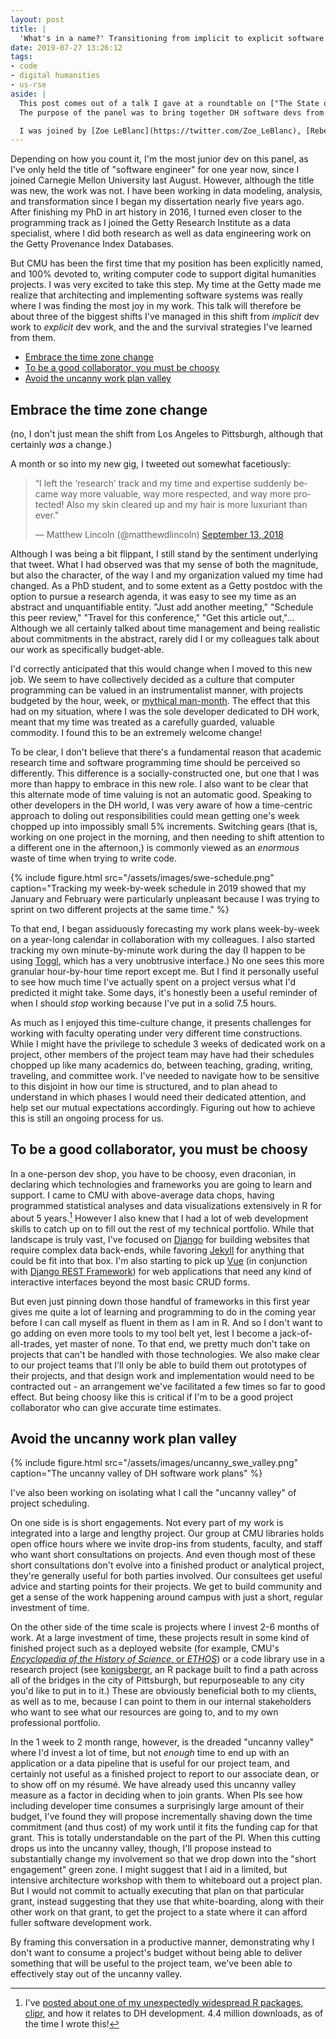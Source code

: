 ```yaml
---
layout: post
title: |
  'What's in a name?' Transitioning from implicit to explicit software dev
date: 2019-07-27 13:26:12
tags:
- code
- digital humanities
- us-rse
aside: |
  This post comes out of a talk I gave at a roundtable on ["The State of Digital Humanities Software Development"](https://www.conftool.org/ach2019/index.php?page=browseSessions&form_session=139&presentations=show) at the ACH conference in Pittsburgh on July 26th, 2019.
  The purpose of the panel was to bring together DH software devs from different contexts and at different points in their careers in order to discuss key challenges and questions about how we practice software development and data science support in the digital humanities.

  I was joined by [Zoe LeBlanc](https://twitter.com/Zoe_LeBlanc), [Rebecca Sutton Koeser](https://twitter.com/suttonkoeser) ([read her talk](https://rlskoeser.github.io/2019/07/26/best-practices/)), and [Jamie Folsom](https://twitter.com/jamiefolsom), and we had a wonderful audience [live-tweeting the panel.](https://twitter.com/search?q=%23ACH2019%20%23SI5&src=typd)
---
```


Depending on how you count it, I'm the most junior dev on this panel, as I've only held the title of "software engineer" for one year now, since I joined Carnegie Mellon University last August.
However, although the title was new, the work was not. I have been working in data modeling, analysis, and transformation since I began my dissertation nearly five years ago.
After finishing my PhD in art history in 2016, I turned even closer to the programming track as I joined the Getty Research Institute as a data specialist, where I did both research as well as data engineering work on the Getty Provenance Index Databases.

But CMU has been the first time that my position has been explicitly named, and 100% devoted to, writing computer code to support digital humanities projects.
I was very excited to take this step.
My time at the Getty made me realize that architecting and implementing software systems was really where I was finding the most joy in my work.
This talk will therefore be about three of the biggest shifts I've managed in this shift from _implicit_ dev work to _explicit_ dev work, and the and the survival strategies I've learned from them.

- [Embrace the time zone change](#embrace-the-time-zone-change)
- [To be a good collaborator, you must be choosy](#to-be-a-good-collaborator-you-must-be-choosy)
- [Avoid the uncanny work plan valley](#avoid-the-uncanny-work-plan-valley)

## Embrace the time zone change

(no, I don't just mean the shift from Los Angeles to Pittsburgh, although that certainly _was_ a change.)

A month or so into my new gig, I tweeted out somewhat facetiously:

<blockquote class="twitter-tweet" data-conversation="none" data-cards="hidden" data-partner="tweetdeck"><p lang="en" dir="ltr">“I left the ‘research’ track and my time and expertise suddenly became way more valuable, way more respected, and way more protected! Also my skin cleared up and my hair is more luxuriant than ever.&quot;</p>&mdash; Matthew Lincoln (@matthewdlincoln) <a href="https://twitter.com/matthewdlincoln/status/1040236699438252033?ref_src=twsrc%5Etfw">September 13, 2018</a></blockquote>
<script async src="https://platform.twitter.com/widgets.js" charset="utf-8"></script>

Although I was being a bit flippant, I still stand by the sentiment underlying that tweet.
What I had observed was that my sense of both the magnitude, but also the character, of the way I and my organization valued my time had changed.
As a PhD student, and to some extent as a Getty postdoc with the option to pursue a research agenda, it was easy to see my time as an abstract and unquantifiable entity.
"Just add another meeting," "Schedule this peer review," "Travel for this conference," "Get this article out,"...
Although we all certainly talked about time management and being realistic about commitments in the abstract, rarely did I or my colleagues talk about our work as specifically budget-able.

I'd correctly anticipated that this would change when I moved to this new job.
We seem to have collectively decided as a culture that computer programming can be valued in an instrumentalist manner, with projects budgeted by the hour, week, or [mythical man-month](https://en.wikipedia.org/wiki/The_Mythical_Man-Month).
The effect that this had on my situation, where I was the sole developer dedicated to DH work, meant that my time was treated as a carefully guarded, valuable commodity.
I found this to be an extremely welcome change!

To be clear, I don't believe that there's a fundamental reason that academic research time and software programming time should be perceived so differently.
This difference is a socially-constructed one, but one that I was more than happy to embrace in this new role.
I also want to be clear that this alternate mode of time valuing is not an automatic good.
Speaking to other developers in the DH world, I was very aware of how a time-centric approach to doling out responsibilities could mean getting one's week chopped up into impossibly small 5% increments.
Switching gears (that is, working on one project in the morning, and then needing to shift attention to a different one in the afternoon,) is commonly viewed as an _enormous_ waste of time when trying to write code.

{% include figure.html src="/assets/images/swe-schedule.png" caption="Tracking my week-by-week schedule in 2019 showed that my January and February were particularly unpleasant because I was trying to sprint on two different projects at the same time." %}

To that end, I began assiduously forecasting my work plans week-by-week on a year-long calendar in collaboration with my colleagues.
I also started tracking my own minute-by-minute work during the day (I happen to be using [Toggl](https://toggl.com/), which has a very unobtrusive interface.)
No one sees this more granular hour-by-hour time report except me.
But I find it personally useful to see how much time I've actually spent on a project versus what I'd predicted it might take.
Some days, it's honestly been a useful reminder of when I should _stop_ working because I've put in a solid 7.5 hours.

As much as I enjoyed this time-culture change, it presents challenges for working with faculty operating under very different time constructions.
While I might have the privilege to schedule 3 weeks of dedicated work on a project, other members of the project team may have had their schedules chopped up like many academics do, between teaching, grading, writing, traveling, and committee work.
I've needed to navigate how to be sensitive to this disjoint in how our time is structured, and to plan ahead to understand in which phases I would need their dedicated attention, and help set our mutual expectations accordingly.
Figuring out how to achieve this is still an ongoing process for us.

## To be a good collaborator, you must be choosy

[^clipr]: I've [posted about one of my unexpectedly widespread R packages, clipr](/2019/01/13/little-package-big-dependency.html), and how it relates to DH development. 4.4 million downloads, as of the time I wrote this!

In a one-person dev shop, you have to be choosy, even draconian, in declaring which technologies and frameworks you are going to learn and support.
I came to CMU with above-average data chops, having programmed statistical analyses and data visualizations extensively in R for about 5 years.[^clipr]
However I also knew that I had a lot of web development skills to catch up on to fill out the rest of my technical portfolio.
While that landscape is truly vast, I've focused on [Django](https://docs.djangoproject.com) for building websites that require complex data back-ends, while favoring [Jekyll](https://jekyllrb.com/) for anything that could be fit into that box.
I'm also starting to pick up [Vue](https://vuejs.org/) (in conjunction with [Django REST Framework](https://www.django-rest-framework.org/)) for web applications that need any kind of interactive interfaces beyond the most basic CRUD forms.

But even just pinning down those handful of frameworks in this first year gives me quite a lot of learning and programming to do in the coming year before I can call myself as fluent in them as I am in R.
And so I don't want to go adding on even more tools to my tool belt yet, lest I become a jack-of-all-trades, yet master of none.
To that end, we pretty much don't take on projects that can't be handled with those technologies.
We also make clear to our project teams that I'll only be able to build them out prototypes of their projects, and that design work and implementation would need to be contracted out - an arrangement we've facilitated a few times so far to good effect.
But being choosy like this is critical if I'm to be a good project collaborator who can give accurate time estimates.

## Avoid the uncanny work plan valley

{% include figure.html src="/assets/images/uncanny_swe_valley.png" caption="The uncanny valley of DH software work plans" %}

I've also been working on isolating what I call the "uncanny valley" of project scheduling.

On one side is is short engagements.
Not every part of my work is integrated into a large and lengthy project.
Our group at CMU libraries holds open office hours where we invite drop-ins from students, faculty, and staff who want short consultations on projects.
And even though most of these short consultations don't evolve into a finished product or analytical project, they're generally useful for both parties involved.
Our consultees get useful advice and starting points for their projects.
We get to build community and get a sense of the work happening around campus with just a short, regular investment of time.

On the other side of the time scale is projects where I invest 2-6 months of work.
At a large investment of time, these projects result in some kind of finished project such as a deployed website (for example, CMU's [_Encyclopedia of the History of Science_, or _ETHOS_](https://lps.library.cmu.edu/ethos)) or a code library use in a research project (see [konigsbergr](https://cmu-lib.github.io/konigsbergr/index.html), an R package built to find a path across all of the bridges in the city of Pittsburgh, but repurposeable to any city you'd like to put in to it.)
These are obviously beneficial both to my clients, as well as to me, because I can point to them in our internal stakeholders who want to see what our resources are going to, and to my own professional portfolio.

In the 1 week to 2 month range, however, is the dreaded "uncanny valley" where I'd invest a lot of time, but not _enough_ time to end up with an application or a data pipeline that is useful for our project team, and certainly not useful as a finished project to report to our associate dean, or to show off on my résumé.
We have already used this uncanny valley measure as a factor in deciding when to join grants.
When PIs see how including developer time consumes a surprisingly large amount of their budget, I've found they will propose incrementally shaving down the time commitment (and thus cost) of my work until it fits the funding cap for that grant.
This is totally understandable on the part of the PI.
When this cutting drops us into the uncanny valley, though, I'll propose instead to substantially change my involvement so that we drop down into the "short engagement" green zone.
I might suggest that I aid in a limited, but intensive architecture workshop with them to whiteboard out a project plan.
But I would not commit to actually executing that plan on that particular grant, instead suggesting that they use that white-boarding, along with their other work on that grant, to get the project to a state where it can afford fuller software development work.

By framing this conversation in a productive manner, demonstrating why I don't want to consume a project's budget without being able to deliver something that will be useful to the project team, we've been able to effectively stay out of the uncanny valley.
